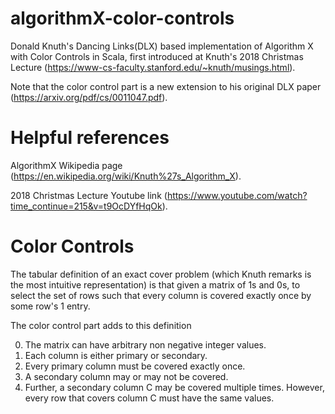 # algorithmX-color-controls

Donald Knuth's Dancing Links(DLX) based implementation of Algorithm X with Color Controls in Scala, first introduced at Knuth's 2018 Christmas Lecture (https://www-cs-faculty.stanford.edu/~knuth/musings.html).

Note that the color control part is a new extension to his original DLX paper (https://arxiv.org/pdf/cs/0011047.pdf).

# Helpful references

AlgorithmX Wikipedia page (https://en.wikipedia.org/wiki/Knuth%27s_Algorithm_X).

2018 Christmas Lecture Youtube link (https://www.youtube.com/watch?time_continue=215&v=t9OcDYfHqOk).

# Color Controls
The tabular definition of an exact cover problem (which Knuth remarks is the most intuitive representation) is that given a matrix of 1s and 0s, to select the set of rows such that every column is covered exactly once by some row's 1 entry.

The color control part adds to this definition

0. The matrix can have arbitrary non negative integer values.
1. Each column is either primary or secondary.
2. Every primary column must be covered exactly once.
3. A secondary column may or may not be covered.
4. Further, a secondary column C may be covered multiple times. However, every row that covers column C must have the same values. 
